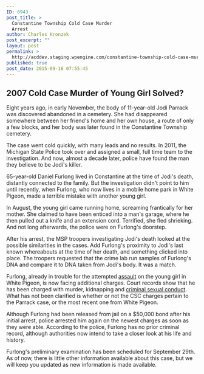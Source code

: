 ```yaml
---
ID: 6943
post_title: >
  Constantine Township Cold Case Murder
  Arrest
author: Charles Kronzek
post_excerpt: ""
layout: post
permalink: >
  http://acddev.staging.wpengine.com/constantine-township-cold-case-murder-arrest.html
published: true
post_date: 2015-09-16 07:55:45
---
```

<h2><b>2007 Cold Case Murder of Young Girl Solved?</b></h2>
<span style="font-weight: 400;">Eight years ago, in early November, the body of 11-year-old Jodi Parrack was discovered abandoned in a cemetery. She had disappeared somewhere between her friend's home and her own house, a route of only a few blocks, and her body was later found in the Constantine Township cemetery.</span>

<span style="font-weight: 400;">The case went cold quickly, with many leads and no results. In 2011, the Michigan State Police took over and assigned a small, full time team to the investigation. And now, almost a decade later, police have found the man they believe to be Jodi's killer.</span><!--more-->

<span style="font-weight: 400;">65-year-old Daniel Furlong lived in Constantine at the time of Jodi's death, distantly connected to the family. But the investigation didn't point to him until recently, when Furlong, who now lives in a mobile home park in White Pigeon, made a terrible mistake with another young girl.</span>

<span style="font-weight: 400;">In August, the young girl came running home, screaming frantically for her mother. She claimed to have been enticed into a man's garage, where he then pulled out a knife and an extension cord. Terrified, she fled shrieking. And not long afterwards, the police were on Furlong's doorstep.</span>

<span style="font-weight: 400;">After his arrest, the MSP troopers investigating Jodi's death looked at the possible similarities in the cases. Add Furlong's proximity to Jodi's last known whereabouts at the time of her death, and something clicked into place. The troopers requested that the crime lab run samples of Furlong's DNA and compare it to DNA taken from Jodi's body. It was a match.</span>

<span style="font-weight: 400;">Furlong, already in trouble for the attempted <a href="http://acddev.staging.wpengine.com/assault-charges.html" target="_blank">assault</a> on the young girl in White Pigeon, is now facing additional charges. Court records show that he has been charged with murder, kidnapping and <a href="http://acddev.staging.wpengine.com/sex-crimes.html" target="_blank">criminal sexual conduct</a>. What has not been clarified is whether or not the CSC charges pertain to the Parrack case, or the most recent one from White Pigeon.</span>

<span style="font-weight: 400;">Although Furlong had been released from jail on a $50,000 bond after his initial arrest, police arrested him again on the newest charges as soon as they were able. According to the police, Furlong has no prior criminal record, although authorities now intend to take a closer look at his life and history.</span>

<span style="font-weight: 400;">Furlong's preliminary examination has been scheduled for September 29th. As of now, there is little other information available about this case, but we will keep you updated as new information is made available.</span>